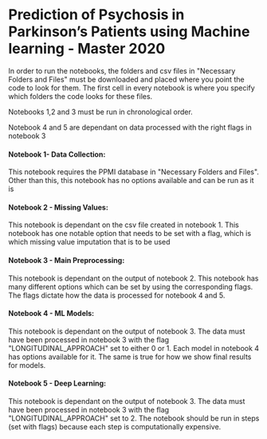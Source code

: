 # Prediction of Psychosis in Parkinson’s Patients using Machine learning - Master 2020

In order to run the notebooks, the folders and csv files in "Necessary Folders and Files" must be downloaded and placed where you point the code to look for them. The first cell in every notebook is where you specify which folders the code looks for these files. 

Notebooks 1,2 and 3 must be run in chronological order. 

Notebook 4 and 5 are dependant on data processed with the right flags in notebook 3

#### Notebook 1- Data Collection:
This notebook requires the PPMI database in "Necessary Folders and Files". Other than this, this notebook has no options available and can be run as it is

#### Notebook 2 - Missing Values:
This notebook is dependant on the csv file created in notebook 1. This notebook has one notable option that needs to be set with a flag, which is which missing value imputation that is to be used

#### Notebook 3 - Main Preprocessing:
This notebook is dependant on the output of notebook 2. This notebook has many different options which can be set by using the corresponding flags. The flags dictate how the data is processed for notebook 4 and 5. 

#### Notebook 4 - ML Models:
This notebook is dependant on the output of notebook 3. The data must have been processed in notebook 3 with the flag "LONGITUDINAL_APPROACH" set to either 0 or 1. Each model in notebook 4 has options available for it. The same is true for how we show final results for models. 

#### Notebook 5 - Deep Learning:
This notebook is dependant on the output of notebook 3. The data must have been processed in notebook 3 with the flag "LONGITUDINAL_APPROACH" set to 2. The notebook should be run in steps (set with flags) because each step is computationally expensive. 
